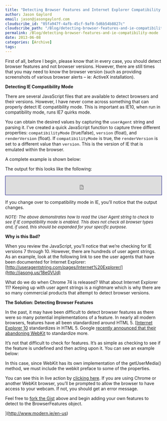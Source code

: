 ```yaml
---
title: "Detecting Browser Features and Internet Explorer Compatibility Mode"
author: Jason Gaylord
email: jason@jasongaylord.com
cloudscribe_id: "05fa947f-4afb-45cf-9af0-5d6b54b8827c"
cloudscribe_path: "/Blog/detecting-browser-features-and-ie-compatibility-mode"
permalink: /Blog/detecting-browser-features-and-ie-compatibility-mode
date: 2013-06-08
categories: [Archive]
tags: 
---
```


First of all, before I begin, please know that in every case, you should detect browser features and not browser versions. However, there are still times that you may need to know the browser version (such as providing screenshots of various browser alerts – ie: ActiveX installation).

**Detecting IE Compatibility Mode**

There are several JavaScript files that are available to detect browsers and their versions. However, I have never come across something that can properly detect IE compatibility mode. This is important as IE10, when run in compatibility mode, runs IE7 quirks mode. 

You can obtain the desired values by capturing the <font face="Courier New" size="2">userAgent</font> string and parsing it. I’ve created a quick JavaScript function to capture three different properties: <font face="Courier New" size="2">compatibilityMode</font> (true/false), <font face="Courier New" size="2">version</font> (float), and <font face="Courier New" size="2">renderVersion</font> (float). If <font face="Courier New" size="2">compatibilityMode</font> is true, the <font face="Courier New" size="2">renderVersion</font> is set to a different value than <font face="Courier New" size="2">version</font>. This is the version of IE that is emulated within the browser.

A complete example is shown below:

The output for this looks like the following:
<iframe src="http://jasongaylord.com/Media/Default/Post-Downloads/IECompatMode/ieCompatModeTest.html" style="border: 1px solid navy; border-image: none; width: 100%; height: 60px;"></iframe> 

If you change over to compatibility mode in IE, you’ll notice that the output changes.

*<font size="2">NOTE: The above demonstrates how to read the User Agent string to check to see if IE compatibility mode is enabled. This does not check all browser types and, if used, this should be expanded for your specific purpose.</font>*

**Why is this Bad?**

When you review the JavaScript, you’ll notice that we’re checking for IE versions 7 through 10. However, there are hundreds of user agent strings. As an example, look at the following link to see the user agents that have been documented for Internet Explorer: [http://useragentstring.com/pages/Internet%20Explorer/](http://jasong.us/18e0VUd)

What do we do when Chrome 74 is released? What about Internet Explorer 11? Keeping up with user agent strings is a nightmare which is why there are so many commercial products that attempt to detect browser versions.

**The Solution: Detecting Browser Features**

In the past, it may have been difficult to detect browser features as there were so many potential implementations of a feature. In nearly all modern browsers, features have all been standardized around HTML 5. [<a href="http://jasong.us/18e1FIW" target="_blank">Internet Explorer 10</a> standardizes in HTML 5. Google <a href="http://jasong.us/13MvMkq" target="_blank">recently announced that their abandoning WebKit</a> to standardize more.

It’s not that difficult to check for features. It’s as simple as checking to see if the feature is undefined and then acting upon it. You can see an example below:

In this case, since WebKit has its own implementation of the getUserMedia() method, we must include the webkit preface to some of the properties.

You can see this in live action by <a href="http://jasong.us/13MwxtO" target="_blank">clicking here</a>. If you are using Chrome or another WebKit browser, you’ll be prompted to allow the browser to have access to your webcam. If not, you should get an error message.

Feel free to <a href="https://gist.github.com/jasongaylord/5734097" target="_blank"><a href="https://gist.github.com/jasongaylord/5734097" target="_blank">fork the Gist</a> above and begin adding your own features to detect to the BrowserFeatures object.

</a>](http://www.modern.ie/en-us)
